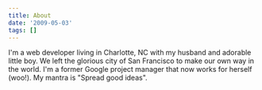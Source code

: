 ```yaml
---
title: About
date: '2009-05-03'
tags: []
---
```


I'm a web developer living in Charlotte, NC with my husband and adorable little boy. We left the glorious city of San Francisco to make our own way in the world. I'm a former Google project manager that now works for herself (woo!). My mantra is "Spread good ideas".
